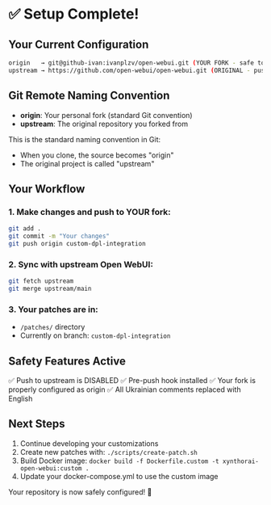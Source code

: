 # ✅ Setup Complete!

## Your Current Configuration

```bash
origin   → git@github-ivan:ivanplzv/open-webui.git (YOUR FORK - safe to push)
upstream → https://github.com/open-webui/open-webui.git (ORIGINAL - push disabled)
```

## Git Remote Naming Convention

- **origin**: Your personal fork (standard Git convention)
- **upstream**: The original repository you forked from

This is the standard naming convention in Git:
- When you clone, the source becomes "origin"
- The original project is called "upstream"

## Your Workflow

### 1. Make changes and push to YOUR fork:
```bash
git add .
git commit -m "Your changes"
git push origin custom-dpl-integration
```

### 2. Sync with upstream Open WebUI:
```bash
git fetch upstream
git merge upstream/main
```

### 3. Your patches are in:
- `/patches/` directory
- Currently on branch: `custom-dpl-integration`

## Safety Features Active

✅ Push to upstream is DISABLED
✅ Pre-push hook installed
✅ Your fork is properly configured as origin
✅ All Ukrainian comments replaced with English

## Next Steps

1. Continue developing your customizations
2. Create new patches with: `./scripts/create-patch.sh`
3. Build Docker image: `docker build -f Dockerfile.custom -t xynthorai-open-webui:custom .`
4. Update your docker-compose.yml to use the custom image

Your repository is now safely configured! 🎉